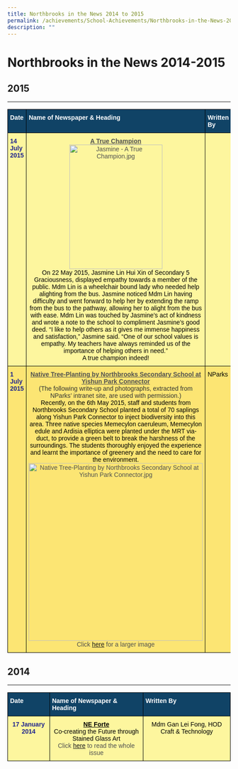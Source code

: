 ```yaml
---
title: Northbrooks in the News 2014 to 2015
permalink: /achievements/School-Achievements/Northbrooks-in-the-News-2014-2015/permalink/
description: ""
---
```



Northbrooks in the News 2014-2015
=================================
## 2015
----

<style type="text/css">
.tg  {border-collapse:collapse;border-spacing:0;}
.tg td{border-color:black;border-style:solid;border-width:1px;font-family:Arial, sans-serif;font-size:14px;
  overflow:hidden;padding:10px 5px;word-break:normal;}
.tg th{border-color:black;border-style:solid;border-width:1px;font-family:Arial, sans-serif;font-size:14px;
  font-weight:normal;overflow:hidden;padding:10px 5px;word-break:normal;}
.tg .tg-auud{background-color:#FDF69E;color:#505050;text-align:left;vertical-align:top}
.tg .tg-nxuf{background-color:#FDF69E;color:#505050;text-align:center;vertical-align:top}
.tg .tg-rgfc{background-color:#FCE573;color:#505050;text-align:center;vertical-align:top}
.tg .tg-1vm2{background-color:#FCE573;color:#20248D;font-weight:bold;text-align:left;vertical-align:top}
.tg .tg-un07{background-color:#104366;color:#FFF;font-weight:bold;text-align:left;vertical-align:top}
.tg .tg-9n0n{background-color:#FDF69E;color:#20248D;font-weight:bold;text-align:left;vertical-align:top}
.tg .tg-hoi2{background-color:#FCE573;color:#505050;text-align:left;vertical-align:top}
</style>
<table class="tg">
<thead>
  <tr>
    <th class="tg-un07">Date</th>
    <th class="tg-un07">Name of Newspaper &amp; Heading</th>
    <th class="tg-un07">Written By</th>
  </tr>
</thead>
<tbody>
  <tr>
    <td class="tg-9n0n"><span style="color:#20248D">14 July 2015</span></td>
    <td class="tg-nxuf"><span style="font-weight:bold;text-decoration:underline;color:#000"> </span><span style="font-weight:bold;text-decoration:underline">A True Champion</span><br><span style="color:#000">  </span><img src="https://northbrookssec.moe.edu.sg/qql/slot/u162/Achievements/NB%20in%20the%20News/2014-2015%20NB%20in%20the%20News/.tn.TrueChampion_Jasmine.JPG.2.jpg" alt="Jasmine -  A True Champion.jpg" width="210" height="280"><br><span style="color:#000">On 22 May 2015, Jasmine Lin Hui Xin of Secondary 5 Graciousness, displayed empathy towards a member of the public. Mdm Lin is a wheelchair bound lady who needed help alighting from the bus. Jasmine noticed Mdm Lin having difficulty and went forward to help her by extending the ramp from the bus to the pathway, allowing her to alight from the bus with ease. Mdm Lin was touched by Jasmine’s act of kindness and wrote a note to the school to compliment Jasmine’s good deed. “I like to help others as it gives me immense happiness and satisfaction,” Jasmine said. “One of our school values is empathy. My teachers have always reminded us of the importance of helping others in need.”</span> <br><span style="color:#000">A true champion indeed! </span></td>
    <td class="tg-auud"> </td>
  </tr>
  <tr>
    <td class="tg-1vm2"><span style="color:#20248D">1  July 2015</span></td>
    <td class="tg-rgfc"><span style="font-weight:bold;text-decoration:underline">Native Tree-Planting by Northbrooks Secondary School at Yishun Park Connector </span><br><span style="color:#333">(The following write-up and photographs, extracted from NParks’ intranet site, are used with permission.)</span><br><span style="color:#000">Recently, on the 6th May 2015, staff and students from Northbrooks Secondary School planted a total of 70 saplings along Yishun Park Connector to inject biodiversity into this area. Three native species Memecylon caeruleum, Memecylon edule and Ardisia elliptica were planted under the MRT via-duct, to provide a green belt to break the harshness of the surroundings. The students thoroughly enjoyed the experience and learnt the importance of greenery and the need to care for the environment.</span><br><img src="https://northbrookssec.moe.edu.sg/qql/slot/u162/Achievements/NB%20in%20the%20News/2014-2015%20NB%20in%20the%20News/.tn.NParks.jpg.mid.jpg" alt="Native Tree-Planting by Northbrooks Secondary School at Yishun Park Connector.jpg" width="393" height="400"> <br>Click <a href="https://northbrookssec.moe.edu.sg/qql/slot/u162/Achievements/NB%20in%20the%20News/2014-2015%20NB%20in%20the%20News/NParks.jpg" target="_blank" rel="noopener noreferrer">here</a> for a larger image</td>
    <td class="tg-hoi2"><span style="color:#000">NParks</span></td>
  </tr>
</tbody>
</table>

## 2014
----

<style type="text/css">
.tg  {border-collapse:collapse;border-spacing:0;}
.tg td{border-color:black;border-style:solid;border-width:1px;font-family:Arial, sans-serif;font-size:14px;
  overflow:hidden;padding:10px 5px;word-break:normal;}
.tg th{border-color:black;border-style:solid;border-width:1px;font-family:Arial, sans-serif;font-size:14px;
  font-weight:normal;overflow:hidden;padding:10px 5px;word-break:normal;}
.tg .tg-nxuf{background-color:#FDF69E;color:#505050;text-align:center;vertical-align:top}
.tg .tg-un07{background-color:#104366;color:#FFF;font-weight:bold;text-align:left;vertical-align:top}
.tg .tg-47yt{background-color:#FDF69E;color:#20248D;font-weight:bold;text-align:center;vertical-align:top}
</style>
<table class="tg">
<thead>
  <tr>
    <th class="tg-un07"><span style="color:#FFF">Date</span></th>
    <th class="tg-un07"><span style="color:#FFF">Name of Newspaper &amp; Heading</span></th>
    <th class="tg-un07"><span style="color:#FFF">Written By</span></th>
  </tr>
</thead>
<tbody>
  <tr>
    <td class="tg-47yt"><span style="color:#20248D">17  January 2014</span></td>
    <td class="tg-nxuf"><span style="font-weight:bold;text-decoration:underline;color:#000">NE Forte</span><br><span style="color:#000">Co-creating the Future through Stained Glass Art </span><br> Click <a href="https://northbrookssec.moe.edu.sg/qql/slot/u162/Achievements/NB%20in%20the%20News/2014-2015%20NB%20in%20the%20News/NE%20Forte%2013%20Jan%202014.pdf" target="_blank" rel="noopener noreferrer">here</a> to read the whole issue</td>
    <td class="tg-nxuf"><span style="color:#000">Mdm Gan Lei Fong, HOD Craft &amp; Technology</span></td>
  </tr>
</tbody>
</table>